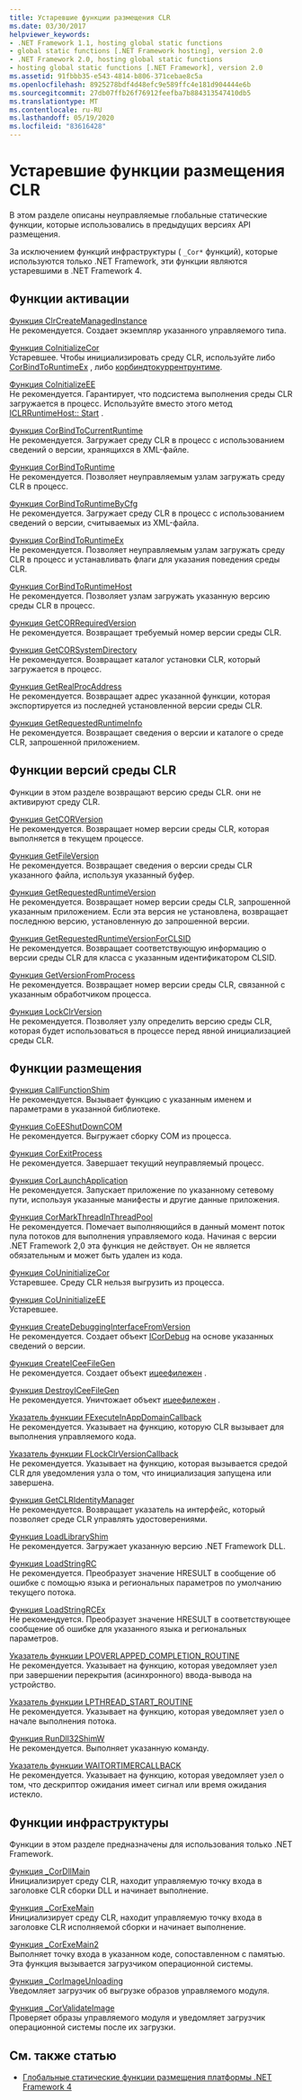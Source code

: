 ```yaml
---
title: Устаревшие функции размещения CLR
ms.date: 03/30/2017
helpviewer_keywords:
- .NET Framework 1.1, hosting global static functions
- global static functions [.NET Framework hosting], version 2.0
- .NET Framework 2.0, hosting global static functions
- hosting global static functions [.NET Framework], version 2.0
ms.assetid: 91fbbb35-e543-4814-b806-371cebae8c5a
ms.openlocfilehash: 8925278bdf4d48efc9e589ffc4e181d904444e6b
ms.sourcegitcommit: 27db07ffb26f76912feefba7b884313547410db5
ms.translationtype: MT
ms.contentlocale: ru-RU
ms.lasthandoff: 05/19/2020
ms.locfileid: "83616428"
---
```

# <a name="deprecated-clr-hosting-functions"></a>Устаревшие функции размещения CLR
В этом разделе описаны неуправляемые глобальные статические функции, которые использовались в предыдущих версиях API размещения.  
  
 За исключением функций инфраструктуры ( `_Cor*` функций), которые используются только .NET Framework, эти функции являются устаревшими в .NET Framework 4.  
  
## <a name="activation-functions"></a>Функции активации  
 [Функция ClrCreateManagedInstance](clrcreatemanagedinstance-function.md)  
 Не рекомендуется. Создает экземпляр указанного управляемого типа.  
  
 [Функция CoInitializeCor](coinitializecor-function.md)  
 Устаревшее. Чтобы инициализировать среду CLR, используйте либо [CorBindToRuntimeEx](../../../../docs/framework/unmanaged-api/hosting/corbindtoruntimeex-function.md) , либо [корбиндтокуррентрунтиме](corbindtocurrentruntime-function.md).  
  
 [Функция CoInitializeEE](coinitializeee-function.md)  
 Не рекомендуется. Гарантирует, что подсистема выполнения среды CLR загружается в процесс. Используйте вместо этого метод [ICLRRuntimeHost:: Start](iclrruntimehost-start-method.md) .  
  
 [Функция CorBindToCurrentRuntime](corbindtocurrentruntime-function.md)  
 Не рекомендуется. Загружает среду CLR в процесс с использованием сведений о версии, хранящихся в XML-файле.  
  
 [Функция CorBindToRuntime](corbindtoruntime-function.md)  
 Не рекомендуется. Позволяет неуправляемым узлам загружать среду CLR в процесс.  
  
 [Функция CorBindToRuntimeByCfg](corbindtoruntimebycfg-function.md)  
 Не рекомендуется. Загружает среду CLR в процесс с использованием сведений о версии, считываемых из XML-файла.  
  
 [Функция CorBindToRuntimeEx](corbindtoruntimeex-function.md)  
 Не рекомендуется. Позволяет неуправляемым узлам загружать среду CLR в процесс и устанавливать флаги для указания поведения среды CLR.  
  
 [Функция CorBindToRuntimeHost](corbindtoruntimehost-function.md)  
 Не рекомендуется. Позволяет узлам загружать указанную версию среды CLR в процесс.  
  
 [Функция GetCORRequiredVersion](getcorrequiredversion-function.md)  
 Не рекомендуется. Возвращает требуемый номер версии среды CLR.  
  
 [Функция GetCORSystemDirectory](getcorsystemdirectory-function.md)  
 Не рекомендуется. Возвращает каталог установки CLR, который загружается в процесс.  
  
 [Функция GetRealProcAddress](getrealprocaddress-function.md)  
 Не рекомендуется. Возвращает адрес указанной функции, которая экспортируется из последней установленной версии среды CLR.  
  
 [Функция GetRequestedRuntimeInfo](getrequestedruntimeinfo-function.md)  
 Не рекомендуется. Возвращает сведения о версии и каталоге о среде CLR, запрошенной приложением.  
  
## <a name="clr-version-functions"></a>Функции версий среды CLR  
 Функции в этом разделе возвращают версию среды CLR. они не активируют среду CLR.  
  
 [Функция GetCORVersion](getcorversion-function.md)  
 Не рекомендуется. Возвращает номер версии среды CLR, которая выполняется в текущем процессе.  
  
 [Функция GetFileVersion](getfileversion-function.md)  
 Не рекомендуется. Возвращает сведения о версии среды CLR указанного файла, используя указанный буфер.  
  
 [Функция GetRequestedRuntimeVersion](getrequestedruntimeversion-function.md)  
 Не рекомендуется. Возвращает номер версии среды CLR, запрошенной указанным приложением. Если эта версия не установлена, возвращает последнюю версию, установленную до запрошенной версии.  
  
 [Функция GetRequestedRuntimeVersionForCLSID](getrequestedruntimeversionforclsid-function.md)  
 Не рекомендуется. Возвращает соответствующую информацию о версии среды CLR для класса с указанным идентификатором CLSID.  
  
 [Функция GetVersionFromProcess](getversionfromprocess-function.md)  
 Не рекомендуется. Возвращает номер версии среды CLR, связанной с указанным обработчиком процесса.  
  
 [Функция LockClrVersion](lockclrversion-function.md)  
 Не рекомендуется. Позволяет узлу определить версию среды CLR, которая будет использоваться в процессе перед явной инициализацией среды CLR.  
  
## <a name="hosting-functions"></a>Функции размещения  
 [Функция CallFunctionShim](callfunctionshim-function.md)  
 Не рекомендуется. Вызывает функцию с указанным именем и параметрами в указанной библиотеке.  
  
 [Функция CoEEShutDownCOM](coeeshutdowncom-function.md)  
 Не рекомендуется. Выгружает сборку COM из процесса.  
  
 [Функция CorExitProcess](corexitprocess-function.md)  
 Не рекомендуется. Завершает текущий неуправляемый процесс.  
  
 [Функция CorLaunchApplication](corlaunchapplication-function.md)  
 Не рекомендуется. Запускает приложение по указанному сетевому пути, используя указанные манифесты и другие данные приложения.  
  
 [Функция CorMarkThreadInThreadPool](cormarkthreadinthreadpool-function.md)  
 Не рекомендуется. Помечает выполняющийся в данный момент поток пула потоков для выполнения управляемого кода. Начиная с версии .NET Framework 2,0 эта функция не действует. Он не является обязательным и может быть удален из кода.  
  
 [Функция CoUninitializeCor](couninitializecor-function.md)  
 Устаревшее. Среду CLR нельзя выгрузить из процесса.  
  
 [Функция CoUninitializeEE](couninitializeee-function.md)  
 Устаревшее.  
  
 [Функция CreateDebuggingInterfaceFromVersion](createdebugginginterfacefromversion-function.md)  
 Не рекомендуется. Создает объект [ICorDebug](../debugging/icordebug-interface.md) на основе указанных сведений о версии.  
  
 [Функция CreateICeeFileGen](createiceefilegen-function.md)  
 Не рекомендуется. Создает объект [ицеефилежен](iceefilegen-class.md) .  
  
 [Функция DestroyICeeFileGen](destroyiceefilegen-function.md)  
 Не рекомендуется. Уничтожает объект [ицеефилежен](iceefilegen-class.md) .  
  
 [Указатель функции FExecuteInAppDomainCallback](fexecuteinappdomaincallback-function-pointer.md)  
 Не рекомендуется. Указывает на функцию, которую CLR вызывает для выполнения управляемого кода.  
  
 [Указатель функции FLockClrVersionCallback](flockclrversioncallback-function-pointer.md)  
 Не рекомендуется. Указывает на функцию, которая вызывается средой CLR для уведомления узла о том, что инициализация запущена или завершена.  
  
 [Функция GetCLRIdentityManager](getclridentitymanager-function.md)  
 Не рекомендуется. Возвращает указатель на интерфейс, который позволяет среде CLR управлять удостоверениями.  
  
 [Функция LoadLibraryShim](loadlibraryshim-function.md)  
 Не рекомендуется. Загружает указанную версию .NET Framework DLL.  
  
 [Функция LoadStringRC](loadstringrc-function.md)  
 Не рекомендуется. Преобразует значение HRESULT в сообщение об ошибке с помощью языка и региональных параметров по умолчанию текущего потока.  
  
 [Функция LoadStringRCEx](loadstringrcex-function.md)  
 Не рекомендуется. Преобразует значение HRESULT в соответствующее сообщение об ошибке для указанного языка и региональных параметров.  
  
 [Указатель функции LPOVERLAPPED_COMPLETION_ROUTINE](lpoverlapped-completion-routine-function-pointer.md)  
 Не рекомендуется. Указывает на функцию, которая уведомляет узел при завершении перекрытия (асинхронного) ввода-вывода на устройство.  
  
 [Указатель функции LPTHREAD_START_ROUTINE](lpthread-start-routine-function-pointer.md)  
 Не рекомендуется. Указывает на функцию, которая уведомляет узел о начале выполнения потока.  
  
 [Функция RunDll32ShimW](rundll32shimw-function.md)  
 Не рекомендуется. Выполняет указанную команду.  
  
 [Указатель функции WAITORTIMERCALLBACK](waitortimercallback-function-pointer.md)  
 Не рекомендуется. Указывает на функцию, которая уведомляет узел о том, что дескриптор ожидания имеет сигнал или время ожидания истекло.  
  
## <a name="infrastructure-functions"></a>Функции инфраструктуры  
 Функции в этом разделе предназначены для использования только .NET Framework.  
  
 [Функция _CorDllMain](cordllmain-function.md)  
 Инициализирует среду CLR, находит управляемую точку входа в заголовке CLR сборки DLL и начинает выполнение.  
  
 [Функция _CorExeMain](corexemain-function.md)  
 Инициализирует среду CLR, находит управляемую точку входа в заголовке CLR исполняемой сборки и начинает выполнение.  
  
 [Функция _CorExeMain2](corexemain2-function.md)  
 Выполняет точку входа в указанном коде, сопоставленном с памятью. Эта функция вызывается загрузчиком операционной системы.  
  
 [Функция _CorImageUnloading](corimageunloading-function.md)  
 Уведомляет загрузчик об выгрузке образов управляемого модуля.  
  
 [Функция _CorValidateImage](corvalidateimage-function.md)  
 Проверяет образы управляемого модуля и уведомляет загрузчик операционной системы после их загрузки.  
  
## <a name="see-also"></a>См. также статью

- [Глобальные статические функции размещения платформы .NET Framework 4](net-framework-4-hosting-global-static-functions.md)
